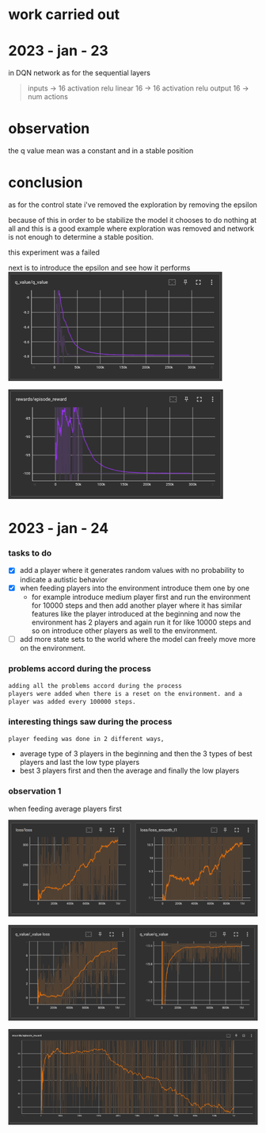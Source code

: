 # work carried out 

# 2023 - jan - 23

in DQN network as for the sequential layers 

> inputs -> 16
    activation relu
    linear 16 -> 16
    activation relu
    output 16 -> num actions

# observation 
the q value mean was a constant and in a stable position 

# conclusion 
as for the control state i've removed the exploration by removing the epsilon 

because of this in order to be stabilize the model it chooses to do nothing at all and this is a good example where exploration was removed and network is not enough to determine a stable position. 


this experiment was a failed 

next is to introduce the epsilon and see how it performs 
![q value](https://github.com/hasithz/Nao_doc/blob/main/assets/images/2023-jan-23-q%20value.png)

![episode reward](https://github.com/hasithz/Nao_doc/blob/main/assets/images/2023-jan-24-reward.png)


# 2023 - jan - 24

### tasks to do
- [x] add a player where it generates random values with no probability to indicate a autistic behavior 
- [x] when feeding players into the environment introduce them one by one 
    - for example introduce medium player first and run the environment for 10000 steps and then add another player where it has similar features like the player introduced at the beginning and now the environment has 2 players and again run it for like 10000 steps and so on introduce other players as well to the environment.
- [ ] add more state sets to the world where the model can freely move more on the environment.

### problems accord during the process
    adding all the problems accord during the process 
    players were added when there is a reset on the environment. and a player was added every 100000 steps.

### interesting things saw during the process 
    player feeding was done in 2 different ways,

- average type of 3 players in the beginning and then the 3 types of best players and last the low type players 
- best 3 players first and then the average and finally the low players 

### observation 1
when feeding average players first 

![feed players loss](https://github.com/hasithz/Nao_doc/blob/main/assets/images/loss%202023-01-24.png)

![q values](https://github.com/hasithz/Nao_doc/blob/main/assets/images/q%20calues%202023-01-24.png)

![reward](https://github.com/hasithz/Nao_doc/blob/main/assets/images/reward%202023-01-24.png)

<!-- ```mermaid
journey
	title Me studying for exams
	section Exam is announced
		I start studying: 1: Me
		Make notes: 2: Me
		Ask friend for help: 3: Me, Friend
		We study togther: 5: Me, Friend
	section Exam Day
		Syllabys is incomplete: 2: Me
		Give exam: 1: Me, Friend
	section Result Declared
		I passed the exam with destinction!: 5: Me
		Friend barely gets passing marks: 2: Friend
``` -->